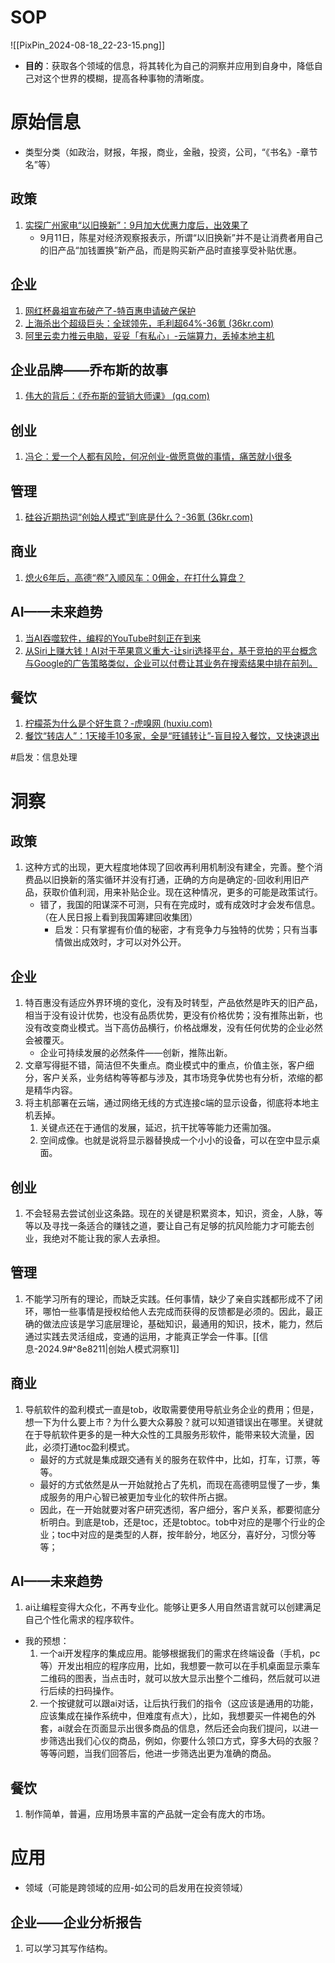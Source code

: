 # SOP

![[PixPin_2024-08-18_22-23-15.png]]

- **目的**：获取各个领域的信息，将其转化为自己的洞察并应用到自身中，降低自己对这个世界的模糊，提高各种事物的清晰度。

# 原始信息

- 类型分类（如政治，财报，年报，商业，金融，投资，公司，“《书名》-章节名”等）
## 政策

1. [实探广州家电“以旧换新”：9月加大优惠力度后，出效果了](https://www.huxiu.com/article/3473109.html) 
	- 9月11日，陈星对经济观察报表示，所谓“以旧换新”并不是让消费者用自己的旧产品“加钱置换”新产品，而是购买新产品时直接享受补贴优惠。

## 企业

1. [网红杯鼻祖宣布破产了-特百惠申请破产保护](https://www.36kr.com/p/2959441610625029)
2. [上海杀出个超级巨头：全球领先，毛利超64%-36氪 (36kr.com)](https://www.36kr.com/p/2966802685612294) 
3.  [阿里云卖力推云电脑，妥妥「有私心」-云端算力，丢掉本地主机](https://www.36kr.com/p/2967682871713666)

## 企业品牌——乔布斯的故事

1. [伟大的背后：《乔布斯的营销大师课》 (qq.com)](https://mp.weixin.qq.com/s/vwGDcGaUMSu54_tn7wndXw)

## 创业

1. [冯仑：爱一个人都有风险，何况创业-做愿意做的事情，痛苦就小很多](https://www.36kr.com/p/2951975009329544) 

## 管理

1. [硅谷近期热词“创始人模式”到底是什么？-36氪 (36kr.com)](https://www.36kr.com/p/2968054591528579)

## 商业

1. [熄火6年后，高德“卷”入顺风车：0佣金，在打什么算盘？](https://www.36kr.com/p/2952492705997189)

## AI——未来趋势

1. [当AI吞噬软件，编程的YouTube时刻正在到来](https://www.36kr.com/p/2962535201067272) 
2. [从Siri上赚大钱！AI对于苹果意义重大-让siri选择平台，基于竞拍的平台概念与Google的广告策略类似，企业可以付费让其业务在搜索结果中排在前列。](https://wallstreetcn.com/articles/3729240) 

## 餐饮

1. [柠檬茶为什么是个好生意？-虎嗅网 (huxiu.com)](https://www.huxiu.com/article/3496598.html)  
2.  [餐饮“转店人”：1天接手10多家，全是“旺铺转让”-盲目投入餐饮，又快速退出](https://www.36kr.com/p/2954886650257286)

#启发：信息处理
# 洞察
## 政策

1. 这种方式的出现，更大程度地体现了回收再利用机制没有建全，完善。整个消费品以旧换新的落实循环并没有打通，正确的方向是确定的-回收利用旧产品，获取价值利润，用来补贴企业。现在这种情况，更多的可能是政策试行。
	- 错了，我国的阳谋深不可测，只有在完成时，或有成效时才会发布信息。（在人民日报上看到我国筹建回收集团）
		- 启发：只有掌握有价值的秘密，才有竞争力与独特的优势；只有当事情做出成效时，才可以对外公开。

## 企业

1. 特百惠没有适应外界环境的变化，没有及时转型，产品依然是昨天的旧产品，相当于没有设计优势，也没有品质优势，更没有价格优势；没有推陈出新，也没有改变商业模式。当下高仿品横行，价格战爆发，没有任何优势的企业必然会被覆灭。
	- 企业可持续发展的必然条件——创新，推陈出新。
2. 文章写得挺不错，简洁但不失重点。商业模式中的重点，价值主张，客户细分，客户关系，业务结构等等都与涉及，其市场竞争优势也有分析，浓缩的都是精华内容。
3. 将主机部署在云端，通过网络无线的方式连接c端的显示设备，彻底将本地主机丢掉。
	1. 关键点还在于通信的发展，延迟，抗干扰等等能力还需加强。
	2. 空间成像。也就是说将显示器替换成一个小小的设备，可以在空中显示桌面。

## 创业

1. 不会轻易去尝试创业这条路。现在的关键是积累资本，知识，资金，人脉，等等以及寻找一条适合的赚钱之道，要让自己有足够的抗风险能力才可能去创业，我绝对不能让我的家人去承担。

## 管理

1. 不能学习所有的理论，而缺乏实践。任何事情，缺少了亲自实践都形成不了闭环，哪怕一些事情是授权给他人去完成而获得的反馈都是必须的。因此，最正确的做法应该是学习底层理论，基础知识，最通用的知识，技术，能力，然后通过实践去灵活组成，变通的运用，才能真正学会一件事。[[信息-2024.9#^8e8211|创始人模式洞察1]]

## 商业

1. 导航软件的盈利模式一直是tob，收取需要使用导航业务企业的费用；但是，想一下为什么要上市？为什么要大众募股？就可以知道错误出在哪里。关键就在于导航软件更多的是一种大众性的工具服务形软件，能带来较大流量，因此，必须打通toc盈利模式。
	- 最好的方式就是集成跟交通有关的服务在软件中，比如，打车，订票，等等。
	- 最好的方式依然是从一开始就抢占了先机，而现在高德明显慢了一步，集成服务的用户心智已被更加专业化的软件所占据。
	- 因此，在一开始就要对客户研究透彻，客户细分，客户关系，都要彻底分析明白。到底是tob，还是toc，还是tobtoc。tob中对应的是哪个行业的企业；toc中对应的是类型的人群，按年龄分，地区分，喜好分，习惯分等等；

## AI——未来趋势

1. ai让编程变得大众化，不再专业化。能够让更多人用自然语言就可以创建满足自己个性化需求的程序软件。
- 我的预想：
	1. 一个ai开发程序的集成应用。能够根据我们的需求在终端设备（手机，pc等）开发出相应的程序应用，比如，我想要一款可以在手机桌面显示乘车二维码的图表，当点击时，就可以放大显示出整个二维码，然后就可以进行后续的扫码操作。
	2. 一个按键就可以跟ai对话，让后执行我们的指令（这应该是通用的功能，应该集成在操作系统中，但难度有点大），比如，我想要买一件褐色的外套，ai就会在页面显示出很多商品的信息，然后还会向我们提问，以进一步筛选出我们心仪的商品，例如，你要什么领口方式，穿多大码的衣服？等等问题，当我们回答后，他进一步筛选出更为准确的商品。

## 餐饮

1. 制作简单，普遍，应用场景丰富的产品就一定会有庞大的市场。

# 应用

- 领域（可能是跨领域的应用-如公司的启发用在投资领域）
## 企业——企业分析报告

1. 可以学习其写作结构。


